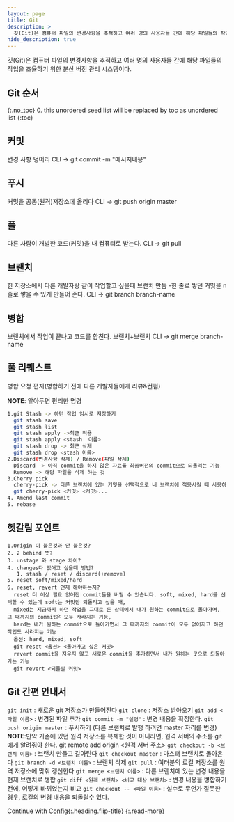 ```yaml
---
layout: page
title: Git
description: >
  깃(Git)은 컴퓨터 파일의 변경사항을 추적하고 여러 명의 사용자들 간에 해당 파일들의 작업을 조율하기 위한 분산 버전 관리 시스템이다.
hide_description: true
---
```


깃(Git)은 컴퓨터 파일의 변경사항을 추적하고 여러 명의 사용자들 간에 해당 파일들의 작업을 조율하기 위한 분산 버전 관리 시스템이다.

## Git 순서
{:.no_toc}
0. this unordered seed list will be replaced by toc as unordered list
{:toc}

## 커밋
변경 사항 덩어리
CLI -> git commit -m "메시지내용"

## 푸시
커밋을 공동(원격)저장소에 올리다
CLI -> git push origin master

## 풀
다른 사람이 개발한 코드(커밋)을 내 컴퓨터로 받는다.
CLI -> git pull

## 브랜치
한 저장소에서 다른 개발자랑 같이 작업할고 싶을때 브랜치 만듬
-한 줄로 쌓던 커밋을 n줄로 쌓을 수 있게 만들어 준다.
CLI -> git branch branch-name

## 병합
브랜치에서 작업이 끝나고 코드를 합친다. 브랜치+브랜치
CLI -> git merge branch-name

## 풀 리퀘스트
병합 요청 편지(병합하기 전에 다른 개발자들에게 리뷰&컨펌)

**NOTE**: 알아두면 편리한 명령
~~~bash
1.git Stash -> 하던 작업 임시로 저장하기
  git stash save
  git stash list
  git stash apply ->최근 적용
  git stash apply <stash  이름>
  git stash drop -> 최근 삭제
  git stash drop <stash 이름>
2.Discard(변경사항 삭제) / Remove(파일 삭제)
  Discard -> 아직 commit을 하지 않은 자료를 최종버전의 commit으로 되돌리는 기능
  Remove -> 해당 파일을 삭제 하는 것
3.Cherry pick
  cherry-pick -> 다른 브랜치에 있는 커밋을 선택적으로 내 브랜치에 적용시킬 때 사용하는 명령어
  git cherry-pick <커밋> <커밋>...
4. Amend last commit
5. rebase
~~~

## 헷갈림 포인트
~~~
1.Origin 이 붙은것과 안 붙은것?
2. 2 behind 뜻?
3. unstage 와 stage 차이?
4. changes다 없애고 싶을때 방법?
   1. stash / reset / discard(+remove)
5. reset soft/mixed/hard
6. reset, revert 언제 해야하는지?
  reset 더 이상 필요 없어진 commit들을 버릴 수 있습니다. soft, mixed, hard를 선택할 수 있는데 soft는 커밋만 되돌리고 싶을 때, 
  mixed는 지금까지 하던 작업을 그대로 둔 상태에서 내가 원하는 commit으로 돌아가며, 그 때까지의 commit은 모두 사라지는 기능,
  hard는 내가 원하는 commit으로 돌아가면서 그 때까지의 commit이 모두 없어지고 하던 작업도 사라지는 기능
  옵션: hard, mixed, soft
  git reset <옵션> <돌아가고 싶은 커밋>
  revert commit을 지우지 않고 새로운 commit을 추가하면서 내가 원하는 곳으로 되돌아 가는 기능
  git revert <되돌릴 커밋>
~~~

## Git 간편 안내서
`git init`
: 새로운 git 저장소가 만들어진다
`git clone`
: 저장소 받아오기
`git add <파일 이름>`
: 변경된 파일 추가
`git commit -m "설명"`
: 변경 내용을 확정한다.
`git push origin master` 
: 푸시하기 (다른 브랜치로 발행 하려면 master 자리를 변경)
**NOTE**:만약 기존에 있던 원격 저장소를 복제한 것이 아니라면, 원격 서버의 주소를 git에게 알려줘야 한다.
   git remote add origin <원격 서버 주소>
`git checkout -b <브랜치 이름>`
: 브랜치 만들고 갈아탄다
`git checkout master`
: 마스터 브랜치로 돌아온다
`git branch -d <브랜치 이름>`
: 브랜치 삭제
`git pull`
: 여러분의 로컬 저장소를 원격 저장소에 맞춰 갱신한다
`git merge <브랜치 이름>`
: 다른 브랜치에 있는 변경 내용을 현재 브랜치로 병합
`git diff <원래 브랜치> <비교 대상 브랜치>`
: 변경 내용을 병합하기전에, 어떻게 바뀌었는지 비교
`git checkout -- <파일 이름>`
: 실수로 무언가 잘못한 경우, 로컬의 변경 내용을 되돌릴수 있다.

Continue with [Config](config.md){:.heading.flip-title}
{:.read-more}


[upgrade]: upgrade.md
